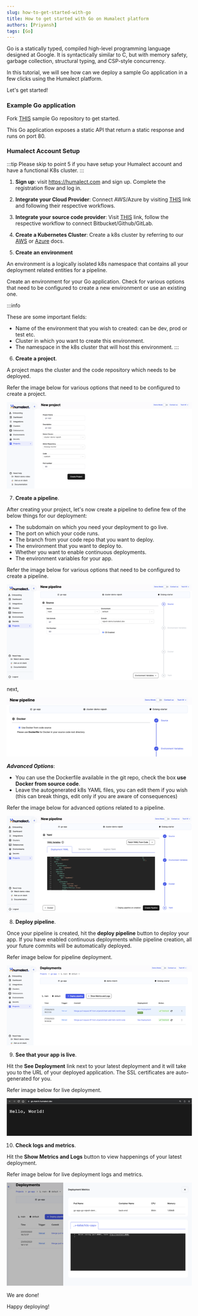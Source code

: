 ```yaml
---
slug: how-to-get-started-with-go
title: How to get started with Go on Humalect platform
authors: [Priyansh]
tags: [Go]
---
```


Go is a statically typed, compiled high-level programming language designed at Google. It is syntactically similar to C, but with memory safety, garbage collection, structural typing, and CSP-style concurrency.

In this tutorial, we will see how can we deploy a sample Go application in a few clicks using the Humalect platform.

<!--truncate-->

Let's get started!

### Example Go application 

Fork [THIS](https://github.com/Humalect/Golang-starter) sample Go repository to get started.

This Go application exposes a static API that return a static response and runs on port 80.

### Humalect Account Setup

:::tip
Please skip to point 5 if you have setup your Humalect account and have a functional K8s cluster.
:::

1. **Sign up**: visit https://humalect.com and sign up. Complete the registration flow and log in.

2. **Integrate your Cloud Provider**: Connect AWS/Azure by visiting [THIS](https://console.humalect.com/user/integrations) link and following their respective workflows.

3. **Integrate your source code provider**: Visit [THIS](https://console.humalect.com/user/integrations) link, follow the respective workflow to connect Bitbucket/Github/GitLab.

4. **Create a Kubernetes Cluster**: Create a k8s cluster by referring to our [AWS](../Clusters/create-an-AWS-cluster) or [Azure](../Clusters/create-an-Azure-cluster) docs.

5. **Create an environment**

An environment is a logically isolated k8s namespace that contains all your deployment related entities for a pipeline.

Create an environment for your Go application. Check for various options that need to be configured to create a new environment or use an existing one.

:::info

These are some important fields:
- Name of the environment that you wish to created: can be dev, prod or test etc.
- Cluster in which you want to create this environment.
- The namespace in the k8s cluster that will host this environment.
:::

<!-- ![node-app-env-creation](./go-app-env-creation.png) -->

6. **Create a project**.

A project maps the cluster and the code repository which needs to be deployed.

Refer the image below for various options that need to be configured to create a project.

![go-app-project-creation](./go-app-project-creation.png)

7. **Create a pipeline**.

After creating your project, let's now create a pipeline to define few of the below things for our deployment:

- The subdomain on which you need your deployment to go live.
- The port on which your code runs.
- The branch from your code repo that you want to deploy.
- The environment that you want to deploy to.
- Whether you want to enable continuous deployments.
- The environment variables for your app.

Refer the image below for various options that need to be configured to create a pipeline.

![go-app-pipeline-creation](./go-app-pipeline-creation-1.png)

next,

![go-app-pipeline-creation](./go-app-pipeline-creation-2.png)

***Advanced Options***:

- You can use the Dockerfile available in the git repo, check the box **use Docker from source code**.
- Leave the autogenerated k8s YAML files, you can edit them if you wish (this can break things, edit only if you are aware of consequences)

Refer the image below for advanced options related to a pipeline.

![go-app-pipeline-advanced](./go-app-pipeline-advanced.png)

8. **Deploy pipeline**.

Once your pipeline is created, hit the **deploy pipeline** button to deploy your app.
If you have enabled continuous deployments while pipeline creation, all your future commits will be automatically deployed.

Refer image below for pipeline deployment.

![go-app-deploy-pipeline](./go-app-deploy-pipeline.png)

9. **See that your app is live**.

Hit the **See Deployment** link next to your latest deployment and it will take you to the URL of your deployed application. The SSL certificates are auto-generated for you.

Refer image below for live deployment.

![go-app-live](./go-app-live.png)

10. **Check logs and metrics**.

Hit the **Show Metrics and Logs** button to view happenings of your latest deployment.

Refer image below for live deployment logs and metrics.

![go-app-logs-metrics](./go-app-logs-metrics.png)

We are done!

Happy deploying!

